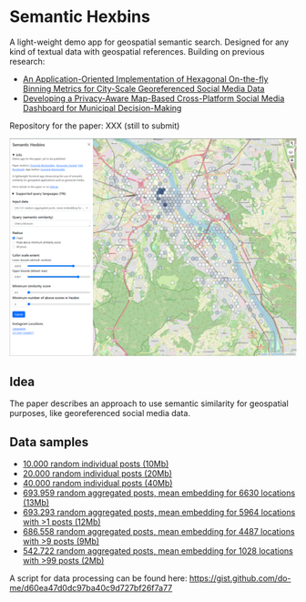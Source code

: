 # Semantic Hexbins

A light-weight demo app for geospatial semantic search. Designed for any kind of textual data with geospatial references.
Building on previous research:

- [An Application-Oriented Implementation of Hexagonal On-the-fly Binning Metrics for City-Scale Georeferenced Social Media Data](https://isprs-archives.copernicus.org/articles/XLVIII-4-W7-2023/253/2023/)
- [Developing a Privacy-Aware Map-Based Cross-Platform Social Media Dashboard for Municipal Decision-Making](https://isprs-archives.copernicus.org/articles/XLVIII-4-W1-2022/545/2022/)

Repository for the paper: XXX (still to submit)

![](screenshot_overview.png)

## Idea 

The paper describes an approach to use semantic similarity for geospatial purposes, like georeferenced social media data.

## Data samples

- [10.000 random individual posts (10Mb)](data/10_000_rows_e5_multilingual_small__4_dec.json.gz)
- [20.000 random individual posts (20Mb)](data/20_000_rows_e5_multilingual_small__4_dec.json.gz)
- [40.000 random individual posts (40Mb)](data/40_000_rows_e5_multilingual_small__4_dec.json.gz)
- [693.959 random aggregated posts, mean embedding for 6630 locations (13Mb)](data/6630_rows_e5_multilingual_small_mean_location.json.gz)
- [693.293 random aggregated posts, mean embedding for 5964 locations with >1 posts (12Mb)](data/5964_rows_e5_multilingual_small_mean_location_greater_1.json.gz)
- [686.558 random aggregated posts, mean embedding for 4487 locations with >9 posts (9Mb)](data/4487_rows_e5_multilingual_small_mean_location_greater_9.json.gz)
- [542.722 random aggregated posts, mean embedding for 1028 locations with >99 posts (2Mb)](data/1028_rows_e5_multilingual_small_mean_location_greater_99.json.gz)

A script for data processing can be found here: https://gist.github.com/do-me/d60ea47d0dc97ba40c9d727bf26f7a77
